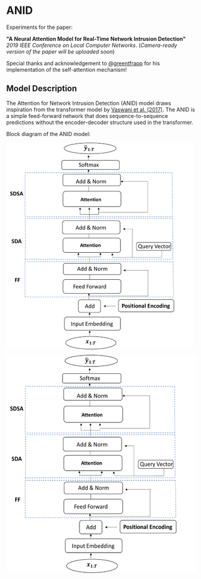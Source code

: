 # ANID 

Experiments for the paper:

**"A Neural Attention Model for Real-Time Network Intrusion Detection"** *2019 IEEE Conference on Local Computer Networks*.
(*Camera-ready version of the paper will be uploaded soon*)

Special thanks and acknowledgement to [@greentfrapp](https://github.com/greentfrapp/attention-primer) for his implementation of
the self-attention mechanism!

## Model Description

The Attention for Network Intrusion Detection (ANID) model draws inspiration from the transformer model by [Vaswani et al. (2017)](https://arxiv.org/abs/1706.03762).
The ANID is a simple feed-forward network that does sequence-to-sequence predictions without the encoder-decoder structure used in the transformer.

Block diagram of the ANID model:

<div>
<img src="https://raw.githubusercontent.com/Tanmengxuan/ANID/master/images/anid.png" alt="anid" width="whatever" height="550px" align="center" style="display: block;">
</div>

<p align="center"><img src="images/anid.png" alt="anid." width="whatever" height="580px" align="center" style="display: block; margin:auto;"></p>
